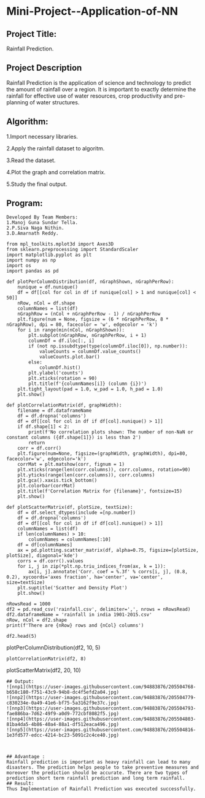 # Mini-Project--Application-of-NN
## Project Title:
Rainfall Prediction.
## Project Description
Rainfall Prediction is the application of science and technology to predict the amount of rainfall over a region. It is important to exactly determine the rainfall for effective use of water resources, crop productivity and pre-planning of water structures.
## Algorithm:
1.Import necessary libraries.

2.Apply the rainfall dataset to algoritm.

3.Read the dataset.

4.Plot the graph and correlation matrix.

5.Study the final output.

## Program:
```
Developed By Team Members:
1.Manoj Guna Sundar Tella.
2.P.Siva Naga Nithin.
3.D.Amarnath Reddy.
```
```
from mpl_toolkits.mplot3d import Axes3D
from sklearn.preprocessing import StandardScaler
import matplotlib.pyplot as plt
import numpy as np
import os
import pandas as pd
```
```
def plotPerColumnDistribution(df, nGraphShown, nGraphPerRow):
    nunique = df.nunique()
    df = df[[col for col in df if nunique[col] > 1 and nunique[col] < 50]] 
    nRow, nCol = df.shape
    columnNames = list(df)
    nGraphRow = (nCol + nGraphPerRow - 1) / nGraphPerRow
    plt.figure(num = None, figsize = (6 * nGraphPerRow, 8 * nGraphRow), dpi = 80, facecolor = 'w', edgecolor = 'k')
    for i in range(min(nCol, nGraphShown)):
        plt.subplot(nGraphRow, nGraphPerRow, i + 1)
        columnDf = df.iloc[:, i]
        if (not np.issubdtype(type(columnDf.iloc[0]), np.number)):
            valueCounts = columnDf.value_counts()
            valueCounts.plot.bar()
        else:
            columnDf.hist()
        plt.ylabel('counts')
        plt.xticks(rotation = 90)
        plt.title(f'{columnNames[i]} (column {i})')
    plt.tight_layout(pad = 1.0, w_pad = 1.0, h_pad = 1.0)
    plt.show()
```
```
def plotCorrelationMatrix(df, graphWidth):
    filename = df.dataframeName
    df = df.dropna('columns') 
    df = df[[col for col in df if df[col].nunique() > 1]]
    if df.shape[1] < 2:
        print(f'No correlation plots shown: The number of non-NaN or constant columns ({df.shape[1]}) is less than 2')
        return
    corr = df.corr()
    plt.figure(num=None, figsize=(graphWidth, graphWidth), dpi=80, facecolor='w', edgecolor='k')
    corrMat = plt.matshow(corr, fignum = 1)
    plt.xticks(range(len(corr.columns)), corr.columns, rotation=90)
    plt.yticks(range(len(corr.columns)), corr.columns)
    plt.gca().xaxis.tick_bottom()
    plt.colorbar(corrMat)
    plt.title(f'Correlation Matrix for {filename}', fontsize=15)
    plt.show()
```
```
def plotScatterMatrix(df, plotSize, textSize):
    df = df.select_dtypes(include =[np.number])
    df = df.dropna('columns')
    df = df[[col for col in df if df[col].nunique() > 1]] 
    columnNames = list(df)
    if len(columnNames) > 10: 
        columnNames = columnNames[:10]
    df = df[columnNames]
    ax = pd.plotting.scatter_matrix(df, alpha=0.75, figsize=[plotSize, plotSize], diagonal='kde')
    corrs = df.corr().values
    for i, j in zip(*plt.np.triu_indices_from(ax, k = 1)):
        ax[i, j].annotate('Corr. coef = %.3f' % corrs[i, j], (0.8, 0.2), xycoords='axes fraction', ha='center', va='center', size=textSize)
    plt.suptitle('Scatter and Density Plot')
    plt.show()
```
```
nRowsRead = 1000
df2 = pd.read_csv('rainfall.csv', delimiter=',', nrows = nRowsRead)
df2.dataframeName = 'rainfall in india 1901-2015.csv'
nRow, nCol = df2.shape
print(f'There are {nRow} rows and {nCol} columns')
```
```
df2.head(5)
```
plotPerColumnDistribution(df2, 10, 5)
```
plotCorrelationMatrix(df2, 8)
```
plotScatterMatrix(df2, 20, 10)
```
## Output:
![nnp1](https://user-images.githubusercontent.com/94883876/205504768-b658c180-f751-43c9-94b8-dc4f5efd2a04.jpg)
![nnp2](https://user-images.githubusercontent.com/94883876/205504779-c830234e-0a49-41e6-bf75-5a3162f9e37c.jpg)
![nnp3](https://user-images.githubusercontent.com/94883876/205504793-fae886ba-7d62-49f9-a0d9-772cbf8082f5.jpg)
![nnp4](https://user-images.githubusercontent.com/94883876/205504803-81ba4da5-4b86-40a4-88a1-df512eaca496.jpg)
![nnp5](https://user-images.githubusercontent.com/94883876/205504816-1e3fd577-edcc-4214-bc23-5091c2c4ce40.jpg)



## Advantage :
Rainfall prediction is important as heavy rainfall can lead to many disasters. The prediction helps people to take preventive measures and moreover the prediction should be accurate. There are two types of prediction short term rainfall prediction and long term rainfall.
## Result:
Thus Implementation of Rainfall Prediction was executed successfully.
